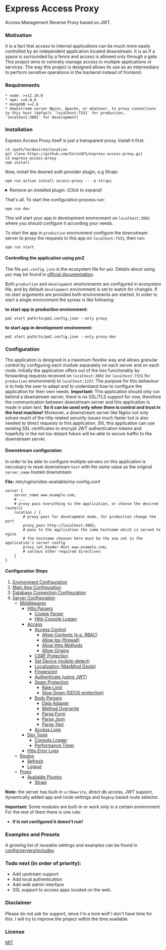 # Express Access Proxy

Access Management Reverse Proxy based on JWT.

### Motivation

It is a fact that access to internal applications can be much more easily controlled by an independent application located downstream. It is as if a space is surrounded by a fence and access is allowed only through a gate. This project aims to centrally manage access to multiple applications or services. The way this project is designed allows its use as an intermediary to perform sensitive operations in the backend instead of frontend.

### Requirements

    * node: >=12.19.0
    * npm: >=6.0.0
    * mongoDB >=2.6
    * downstream server Nginx, Apache, or whatever, to proxy connections to this host (default `localhost:7331` for production, `localhost:3002` for development)

### Installation

Express Access Proxy itself is just a transparent proxy. Install it first:

```shell
cd /path/to/desired/location
git clone https://github.com/SorinGFS/express-access-proxy.git
cd express-access-proxy
npm install
```

Now, install the desired auth provider plugin, e.g Strapi:

```shell
npm run action install access-proxy -- -p strapi
```

<details>
<summary>Remove an installed plugin: <em>(Click to expand)</em></summary>

```shell
npm run action uninstall access-proxy -- -p strapi
```

</details>

That's all. To start the configuration process run:

```shell
npm run dev
```

This will start your app in development environment on `localhost:3002` where you should configure it according your needs.

To start the app in `production` environment configure the downstream server to proxy the requests to this app on `localhost:7331`, then run:

```shell
npm run start
```

#### Controlling the application using pm2

The file `pm2.config.json` is the ecosystem file for `pm2`. Details about using `pm2` may be found in [official documentation](https://pm2.keymetrics.io/docs/usage/application-declaration/).

Both `production` and `development` environments are configured in ecosystem file, and by default `development` environment is set to watch for changes. If no start arguments are provided both environments are started. In order to start a single environment the syntax is like following:

**to start app in production environment:**
```shell
pm2 start path/to/pm2.config.json --only proxy
```

**to start app in development environment:**
```shell
pm2 start path/to/pm2.config.json --only proxy-dev
```

### Configuration

The application is designed in a maximum flexible way and allows granular control by configuring each module separately on each server and on each route. Initially the application offers out of the box functionality by forwarding requests received on `localhost:3002` (or `localhost:7331` for `production` environment) to `localhost:1337`. The purpose for this behaviour is to help the user to adapt and to understand how to configure the application for their own needs.
**Important:** This application should only run behind a downstream server, there is no SSL/TLS support for now, therefore the communication between downstream server and this application is made in plain text. **So it can be used only when there is control and trust in the host machine!** Moreover, a downstream server like Nginx not only solves much of the http related security issues much faster but is also needed to direct requests to this application. Stil, this application can use existing SSL certificates to encrypt JWT authentication tokens and hopefully in the not too distant future will be able to secure traffic to the downstream server.

#### Downstream configuration

In order to be able to configure multiple servers on this application is neccesary to reset downstream `host` with the same value as the original `server_name` hosted downstream. 

**File:** /etc/nginx/sites-available/my-config.conf

```shell
server {
    server_name www.example.com;
    # ...
    # proxy pass everything to the application, or choose the desired route(s)
    location / {
        # proxy pass for development mode, for production change the port
        proxy_pass http://localhost:3002;
        # pass to the application the same hostname which is served to nginx
        # the hostname choosen here must be the one set in the application's server config
        proxy_set_header Host www.example.com;
        # various other required directives
    }
}
```

#### Configuration Steps

1. [Environment Configuration](config/env)
1. [Main App Configuration](config/app)
1. [Database Connection Configuration](config/connections)
1. [Server Configuration](config/servers)
    - [Middlewares](https://github.com/SorinGFS/express-access-proxy-middlewares/tree/master)
        - [Http Parsers](https://github.com/SorinGFS/express-access-proxy-middlewares/tree/master/http-parsers)
            - [Cookie Parser](https://github.com/SorinGFS/express-access-proxy-middlewares/tree/master/http-parsers/cookie-parser)
            - [Http Console Logger](https://github.com/SorinGFS/express-access-proxy-middlewares/tree/master/http-parsers/volleyball)
        - [Access](https://github.com/SorinGFS/express-access-proxy-middlewares/tree/master/access)
            - [Access Control](https://github.com/SorinGFS/express-access-proxy-middlewares/tree/master/access/access-control)
                - [Allow Contexts (e.g.,RBAC)](https://github.com/SorinGFS/express-access-proxy-middlewares/tree/master/access/access-control/allow-contexts)
                - [Allow Ips (firewall)](https://github.com/SorinGFS/express-access-proxy-middlewares/tree/master/access/access-control/allow-ips)
                - [Allow Http Methods](https://github.com/SorinGFS/express-access-proxy-middlewares/tree/master/access/access-control/allow-methods)
                - [Allow Origins](https://github.com/SorinGFS/express-access-proxy-middlewares/tree/master/access/access-control/allow-origins)
            - [CSRF Protection](https://github.com/SorinGFS/express-access-proxy-middlewares/tree/master/access/csrf-protection)
            - [Set Device (mobile-detect)](https://github.com/SorinGFS/express-access-proxy-middlewares/tree/master/access/mobile-detect)
            - [Localization (MaxMind GeoIp)](https://github.com/SorinGFS/express-access-proxy-middlewares/tree/master/access/localization)
            - [Fingerprint](https://github.com/SorinGFS/express-access-proxy-middlewares/tree/master/access/fingerprint)
            - [Authenticate (using JWT)](https://github.com/SorinGFS/express-access-proxy-middlewares/tree/master/access/authenticate)
            - [Spam Protection](https://github.com/SorinGFS/express-access-proxy-middlewares/tree/master/access/spam-protection)
                - [Rate Limit](https://github.com/SorinGFS/express-access-proxy-middlewares/tree/master/access/spam-protection/rate-limit)
                - [Slow Down (DDOS protection)](https://github.com/SorinGFS/express-access-proxy-middlewares/tree/master/access/spam-protection/slow-down)
            - [Body Parsers](https://github.com/SorinGFS/express-access-proxy-middlewares/tree/master/access/body-parsers)
                - [Data Adapter](https://github.com/SorinGFS/express-access-proxy-middlewares/tree/master/access/body-parsers/data-adapter)
                - [Method Overwrite](https://github.com/SorinGFS/express-access-proxy-middlewares/tree/master/access/body-parsers/method-override)
                - [Parse Form](https://github.com/SorinGFS/express-access-proxy-middlewares/tree/master/access/body-parsers/parse-form)
                - [Parse Json](https://github.com/SorinGFS/express-access-proxy-middlewares/tree/master/access/body-parsers/parse-json)
                - [Parse Text](https://github.com/SorinGFS/express-access-proxy-middlewares/tree/master/access/body-parsers/parse-text)
            - [Access Logs](https://github.com/SorinGFS/express-access-proxy-middlewares/tree/master/access/access-logs)
        - [Dev Tools](https://github.com/SorinGFS/express-access-proxy-middlewares/tree/master/dev-tools)
            - [Console Logger](https://github.com/SorinGFS/express-access-proxy-middlewares/tree/master/dev-tools/console-logger)
            - [Performance Timer](https://github.com/SorinGFS/express-access-proxy-middlewares/tree/master/dev-tools/performance-timer)
        - [Http Error Logs](https://github.com/SorinGFS/express-access-proxy-middlewares/tree/master/http-errors)
    - [Routes](server/routes)
        - [Refresh](server/routes/refresh)
        - [Logout](server/routes/logout)
    - [Proxy](server/proxy)
        - [Available Plugins](server/proxy#plugins)
            - [Strapi](https://github.com/SorinGFS/strapi-access-proxy#strapi-access-proxy)

**Note:** the server has built-in `urlRewrite`, direct db access, JWT support, dynamically added app and route settings and `RegExp` based route selector.

**Important:** Some modules are built-in or work only in a certain environment. For the rest of them there is one rule:

-   **if is not configured it doesn't run!**

### Examples and Presets

A growing list of reusable settings and examples can be found in [config/servers/includes](config/servers/includes).

### Todo next (in order of priority):

-   Add upstream support
-   Add local authentication
-   Add web admin interface
-   SSL support to access apps located on the web.

### Disclaimer

Please do not ask for support, since I'm a lone wolf I don't have time for this. I will try to improve the project within the time available.

### License

[MIT](LICENSE)
